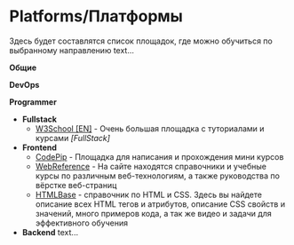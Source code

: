 # Platforms/Платформы

Здесь будет составлятся список площадок, где можно обучиться по выбранному направлению
text...

**Общие**

**DevOps**

**Programmer**
- **Fullstack**
  - [W3School [EN]](https://www.w3schools.com/) - Очень большая площадка с туториалами и курсами *[FullStack]*
- **Frontend**
  - [CodePip](https://codepip.com/) - Площадка для написания и прохождения мини курсов
  - [WebReference](https://webref.ru/) - На сайте находятся справочники и учебные курсы по различным веб-технологиям, а также руководства по вёрстке веб-страниц
  - [HTMLBase](https://htmlbase.ru/) - справочник по HTML и CSS. Здесь вы найдете описание всех HTML тегов и атрибутов, описание CSS свойств и значений, много примеров кода, а так же видео и задачи для эффективного обучения
- **Backend**
  text...